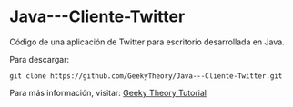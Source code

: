 Java---Cliente-Twitter
======================

Código de una aplicación de Twitter para escritorio desarrollada en Java.

Para descargar: 
~~~
git clone https://github.com/GeekyTheory/Java---Cliente-Twitter.git
~~~

Para más información, visitar: [Geeky Theory Tutorial](http://www.geekytheory.com/tutorial-3-java-twitter-tweets-en-modo-grafico/ "")